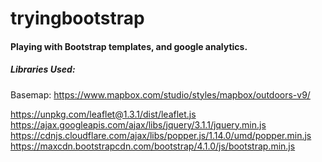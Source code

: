 # tryingbootstrap
#### Playing with Bootstrap templates, and google analytics.


##### Libraries Used:



Basemap: https://www.mapbox.com/studio/styles/mapbox/outdoors-v9/

https://unpkg.com/leaflet@1.3.1/dist/leaflet.js
https://ajax.googleapis.com/ajax/libs/jquery/3.1.1/jquery.min.js
https://cdnjs.cloudflare.com/ajax/libs/popper.js/1.14.0/umd/popper.min.js
https://maxcdn.bootstrapcdn.com/bootstrap/4.1.0/js/bootstrap.min.js


